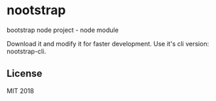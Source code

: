 # nootstrap

bootstrap node project - node module

Download it and modify it for faster development. Use it's cli version: nootstrap-cli.

## License

MIT 2018
